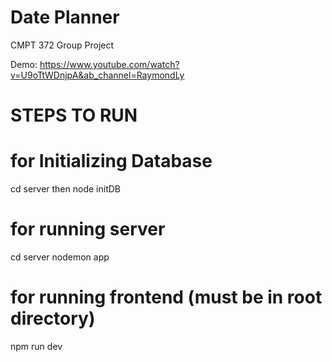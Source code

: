 # Date Planner

CMPT 372 Group Project

Demo:
https://www.youtube.com/watch?v=U9oTtWDnjpA&ab_channel=RaymondLy

# STEPS TO RUN
# for Initializing Database
cd server 
then node initDB

# for running server 
cd server
nodemon app 



# for running frontend (must be in root directory)
 npm run dev
